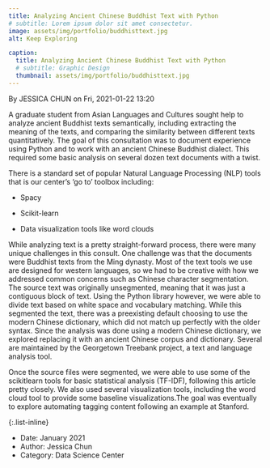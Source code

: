 ```yaml
---
title: Analyzing Ancient Chinese Buddhist Text with Python
# subtitle: Lorem ipsum dolor sit amet consectetur.
image: assets/img/portfolio/buddhisttext.jpg
alt: Keep Exploring

caption:
  title: Analyzing Ancient Chinese Buddhist Text with Python
  # subtitle: Graphic Design
  thumbnail: assets/img/portfolio/buddhisttext.jpg
---
```


By JESSICA CHUN on Fri, 2021-01-22 13:20

A graduate student from Asian Languages and Cultures sought help to analyze ancient Buddhist texts semantically, including extracting the meaning of the texts, and comparing the similarity between different texts quantitatively. The goal of this consultation was to document experience using Python and to work with an ancient Chinese Buddhist dialect. This required some basic analysis on several dozen text documents with a twist.

There is a standard set of popular Natural Language Processing (NLP) tools that is our center’s ‘go to’ toolbox including:

- Spacy

- Scikit-learn

- Data visualization tools like word clouds

While analyzing text is a pretty straight-forward process, there were many unique challenges in this consult. One challenge was that the documents were Buddhist texts from the Ming dynasty. Most of the text tools we use are designed for western languages, so we had to be creative with how we addressed common concerns such as Chinese character segmentation. The source text was originally unsegmented, meaning that it was just a contiguous block of text. Using the Python library however, we were able to divide text based on white space and vocabulary matching. While this segmented the text, there was a preexisting default choosing to use the modern Chinese dictionary, which did not match up perfectly with the older syntax. Since the analysis was done using a modern Chinese dictionary, we explored replacing it with an ancient Chinese corpus and dictionary. Several are maintained by the Georgetown Treebank project, a text and language analysis tool.

Once the source files were segmented, we were able to use some of the scikitlearn tools for basic statistical analysis (TF-IDF), following this article pretty closely. We also used several visualization tools, including the word cloud tool to provide some baseline visualizations.The goal was eventually to explore automating tagging content following an example at Stanford.

{:.list-inline}

- Date: January 2021
- Author: Jessica Chun
- Category: Data Science Center
